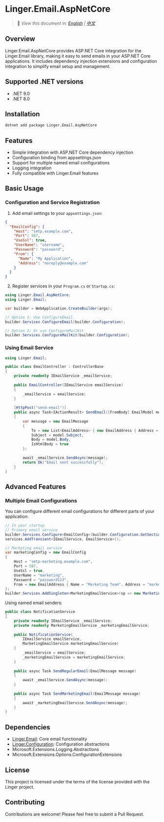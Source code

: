 ﻿# Linger.Email.AspNetCore

> 📝 *View this document in: [English](./README.md) | [中文](./README.zh-CN.md)*

## Overview

Linger.Email.AspNetCore provides ASP.NET Core integration for the Linger.Email library, making it easy to send emails in your ASP.NET Core applications. It includes dependency injection extensions and configuration integration to simplify email setup and management.

## Supported .NET versions

- .NET 9.0
- .NET 8.0

## Installation

```bash
dotnet add package Linger.Email.AspNetCore
```

## Features

- Simple integration with ASP.NET Core dependency injection
- Configuration binding from appsettings.json
- Support for multiple named email configurations
- Logging integration
- Fully compatible with Linger.Email features

## Basic Usage

### Configuration and Service Registration

1. Add email settings to your `appsettings.json`:

```json
{
  "EmailConfig": {
    "Host": "smtp.example.com",
    "Port": 587,
    "UseSsl": true,
    "UserName": "username",
    "Password": "password",
    "From": {
      "Name": "My Application",
      "Address": "noreply@example.com"
    }
  }
}
```

2. Register services in your `Program.cs` or `Startup.cs`:

```csharp
using Linger.Email.AspNetCore;
using Linger.Email;

var builder = WebApplication.CreateBuilder(args);

// Option 1: Use ConfigureEmail
builder.Services.ConfigureEmail(builder.Configuration);

// Option 2: Or use ConfigureMailKit
builder.Services.ConfigureMailKit(builder.Configuration);
```

### Using Email Service

```csharp
using Linger.Email;

public class EmailController : ControllerBase
{
    private readonly IEmailService _emailService;
    
    public EmailController(IEmailService emailService)
    {
        _emailService = emailService;
    }
    
    [HttpPost("send-email")]
    public async Task<IActionResult> SendEmail([FromBody] EmailModel model)
    {
        var message = new EmailMessage
        {
            To = new List<EmailAddress> { new EmailAddress { Address = model.To } },
            Subject = model.Subject,
            Body = model.Body,
            IsHtmlBody = true
        };
        
        await _emailService.SendAsync(message);
        return Ok("Email sent successfully");
    }
}
```

## Advanced Features

### Multiple Email Configurations

You can configure different email configurations for different parts of your application:

```csharp
// In your startup
// Primary email service
builder.Services.Configure<EmailConfig>(builder.Configuration.GetSection("PrimaryEmailConfig"));
services.AddTransient<IEmailService, EmailService>();

// Marketing email service
var marketingConfig = new EmailConfig
{
    Host = "smtp-marketing.example.com",
    Port = 587,
    UseSsl = true,
    UserName = "marketing",
    Password = "password123",
    From = new EmailAddress { Name = "Marketing Team", Address = "marketing@example.com" }
};
builder.Services.AddSingleton<MarketingEmailService>(sp => new MarketingEmailService(marketingConfig));
```

Using named email senders:

```csharp
public class NotificationService
{
    private readonly IEmailService _emailService;
    private readonly MarketingEmailService _marketingEmailService;
    
    public NotificationService(
        IEmailService emailService, 
        MarketingEmailService marketingEmailService)
    {
        _emailService = emailService;
        _marketingEmailService = marketingEmailService;
    }
    
    public async Task SendRegularEmail(EmailMessage message)
    {
        await _emailService.SendAsync(message);
    }
    
    public async Task SendMarketingEmail(EmailMessage message)
    {
        await _marketingEmailService.SendAsync(message);
    }
}
```

## Dependencies

- [Linger.Email](../Linger.Email): Core email functionality
- [Linger.Configuration](../Linger.Configuration): Configuration abstractions
- Microsoft.Extensions.Logging.Abstractions
- Microsoft.Extensions.Options.ConfigurationExtensions

## License

This project is licensed under the terms of the license provided with the Linger project.

## Contributing

Contributions are welcome! Please feel free to submit a Pull Request.